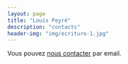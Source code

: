 ```yaml
---
layout: page
title: "Louis Peyré"
description: "contacts"
header-img: "img/ecriture-1.jpg"
---
```


Vous pouvez [nous contacter](mailto:gabriel.peyre@ceremade.dauphine.fr,jm.mathieu2@wanadoo.fr) par email.
